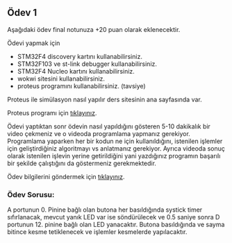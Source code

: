 ## Ödev 1
Aşağıdaki ödev final notunuza +20 puan olarak eklenecektir.

Ödevi yapmak için
- STM32F4 discovery kartını kullanabilirsiniz.
- STM32F103 ve  st-link debugger kullanabilirsiniz.
- STM32F4 Nucleo kartını kullanabilirsiniz.
- wokwi sitesini kullanabilirsiniz.
- proteus programını kullanabilirsiniz. (tavsiye)

Proteus ile simülasyon nasıl yapılır ders sitesinin ana sayfasında var.

Proteus programı için [tıklayınız](https://drive.google.com/file/d/1g7SfHD0NUVeudiIlYYxPVaYGqk-GU8t5/view?usp=sharing).

Ödevi yaptıktan sonr ödevin nasıl yapıldığını gösteren 5-10 dakikalık bir video çekmeniz ve o videoda  programlama yapmanız gerekiyor. Programlama yaparken her bir kodun ne için kullanıldığını,  istenilen işlemler için geliştirdiğiniz algoritmayı vs  anlatmanız gerekiyor. Ayrıca videoda sonuç olarak istenilen işlevin yerine getirildiğini yani yazdığınız programın başarılı bir şekilde çalıştığını da göstermeniz gerekmektedir.

Ödev bilgilerini göndermek için [tıklayınız](https://forms.gle/WZA4ms21wLQ7CJQr7).

### Ödev Sorusu:

A portunun 0. Pinine bağlı olan butona her basıldığında systick timer sıfırlanacak, mevcut yanık LED var ise söndürülecek ve 0.5 saniye sonra D portunun 12. pinine bağlı olan LED yanacaktır.  Butona basıldığında ve sayma bitince kesme tetiklenecek ve işlemler kesmelerde yapılacaktır. 



